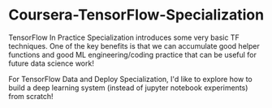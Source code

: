 # Coursera-TensorFlow-Specialization

TensorFlow In Practice Specialization introduces some very basic TF techniques. One of the key benefits is that we can accumulate good helper functions and good ML engineering/coding practice that can be useful for future data science work!

For TensorFlow Data and Deploy Specialization, I'd like to explore how to build a deep learning system (instead of jupyter notebook experiments) from scratch!
